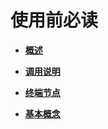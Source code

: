 # 使用前必读<a name="zh-cn_topic_0040296708"></a>

-   **[概述](概述.md)**  

-   **[调用说明](调用说明.md)**  

-   **[终端节点](终端节点.md)**  

-   **[基本概念](基本概念.md)**  


